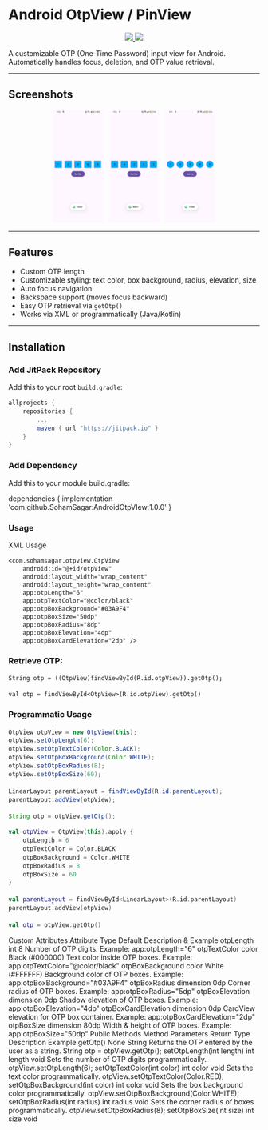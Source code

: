 # Android OtpView / PinView

<p align="center">
  <a href="https://jitpack.io/#SohamSagar/AndroidOtpVIew"> 
    <img src="https://jitpack.io/v/SohamSagar/AndroidOtpVIew.svg" />
  </a>
  <a href="https://opensource.org/licenses/MIT">
    <img src="https://img.shields.io/badge/License-MIT-blue.svg"/>
  </a>
</p>

A customizable OTP (One-Time Password) input view for Android. Automatically handles focus, deletion, and OTP value retrieval.

---

## Screenshots

<p align="center">
  <img src="https://github.com/SohamSagar/AndroidOtpVIew/blob/master/screenshots/Screenshot_1.png" height="20%" width="20%"/> &nbsp;
  <img src="https://github.com/SohamSagar/AndroidOtpVIew/blob/master/screenshots/Screenshot_2.png" height="20%" width="20%"/> &nbsp;
  <img src="https://github.com/SohamSagar/AndroidOtpVIew/blob/master/screenshots/Screenshot_3.png" height="20%" width="20%"/>
</p>

---

## Features

- Custom OTP length  
- Customizable styling: text color, box background, radius, elevation, size  
- Auto focus navigation  
- Backspace support (moves focus backward)  
- Easy OTP retrieval via `getOtp()`  
- Works via XML or programmatically (Java/Kotlin)

---

## Installation

### Add JitPack Repository

Add this to your root `build.gradle`:

```gradle
allprojects {
    repositories {
        ...
        maven { url "https://jitpack.io" }
    }
}
```

### Add Dependency

Add this to your module build.gradle:

dependencies {
    implementation 'com.github.SohamSagar:AndroidOtpVIew:1.0.0'
}

### Usage
XML Usage
```
<com.sohamsagar.otpview.OtpView
    android:id="@+id/otpView"
    android:layout_width="wrap_content"
    android:layout_height="wrap_content"
    app:otpLength="6"
    app:otpTextColor="@color/black"
    app:otpBoxBackground="#03A9F4"
    app:otpBoxSize="50dp"
    app:otpBoxRadius="8dp"
    app:otpBoxElevation="4dp"
    app:otpBoxCardElevation="2dp" />
```

### Retrieve OTP:

```
String otp = ((OtpView)findViewById(R.id.otpView)).getOtp();

val otp = findViewById<OtpView>(R.id.otpView).getOtp()
```

### Programmatic Usage
```Java
OtpView otpView = new OtpView(this);
otpView.setOtpLength(6);
otpView.setOtpTextColor(Color.BLACK);
otpView.setOtpBoxBackground(Color.WHITE);
otpView.setOtpBoxRadius(8);
otpView.setOtpBoxSize(60);

LinearLayout parentLayout = findViewById(R.id.parentLayout);
parentLayout.addView(otpView);

String otp = otpView.getOtp();
```

```Kotlin
val otpView = OtpView(this).apply {
    otpLength = 6
    otpTextColor = Color.BLACK
    otpBoxBackground = Color.WHITE
    otpBoxRadius = 8
    otpBoxSize = 60
}

val parentLayout = findViewById<LinearLayout>(R.id.parentLayout)
parentLayout.addView(otpView)

val otp = otpView.getOtp()
```

Custom Attributes
Attribute	Type	Default	Description & Example
otpLength	int	8	Number of OTP digits. Example: app:otpLength="6"
otpTextColor	color	Black (#000000)	Text color inside OTP boxes. Example: app:otpTextColor="@color/black"
otpBoxBackground	color	White (#FFFFFF)	Background color of OTP boxes. Example: app:otpBoxBackground="#03A9F4"
otpBoxRadius	dimension	0dp	Corner radius of OTP boxes. Example: app:otpBoxRadius="5dp"
otpBoxElevation	dimension	0dp	Shadow elevation of OTP boxes. Example: app:otpBoxElevation="4dp"
otpBoxCardElevation	dimension	0dp	CardView elevation for OTP box container. Example: app:otpBoxCardElevation="2dp"
otpBoxSize	dimension	80dp	Width & height of OTP boxes. Example: app:otpBoxSize="50dp"
Public Methods
Method	Parameters	Return Type	Description	Example
getOtp()	None	String	Returns the OTP entered by the user as a string.	String otp = otpView.getOtp();
setOtpLength(int length)	int length	void	Sets the number of OTP digits programmatically.	otpView.setOtpLength(6);
setOtpTextColor(int color)	int color	void	Sets the text color programmatically.	otpView.setOtpTextColor(Color.RED);
setOtpBoxBackground(int color)	int color	void	Sets the box background color programmatically.	otpView.setOtpBoxBackground(Color.WHITE);
setOtpBoxRadius(int radius)	int radius	void	Sets the corner radius of boxes programmatically.	otpView.setOtpBoxRadius(8);
setOtpBoxSize(int size)	int size	void
